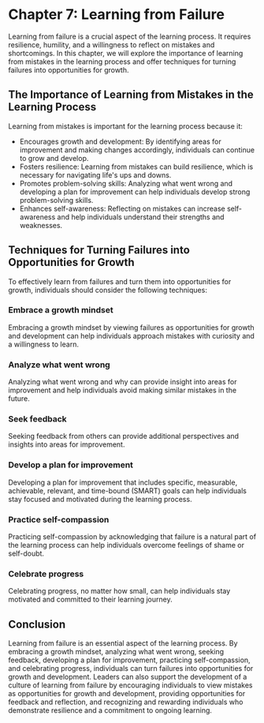 Chapter 7: Learning from Failure
================================

Learning from failure is a crucial aspect of the learning process. It requires resilience, humility, and a willingness to reflect on mistakes and shortcomings. In this chapter, we will explore the importance of learning from mistakes in the learning process and offer techniques for turning failures into opportunities for growth.

The Importance of Learning from Mistakes in the Learning Process
----------------------------------------------------------------

Learning from mistakes is important for the learning process because it:

* Encourages growth and development: By identifying areas for improvement and making changes accordingly, individuals can continue to grow and develop.
* Fosters resilience: Learning from mistakes can build resilience, which is necessary for navigating life's ups and downs.
* Promotes problem-solving skills: Analyzing what went wrong and developing a plan for improvement can help individuals develop strong problem-solving skills.
* Enhances self-awareness: Reflecting on mistakes can increase self-awareness and help individuals understand their strengths and weaknesses.

Techniques for Turning Failures into Opportunities for Growth
-------------------------------------------------------------

To effectively learn from failures and turn them into opportunities for growth, individuals should consider the following techniques:

### Embrace a growth mindset

Embracing a growth mindset by viewing failures as opportunities for growth and development can help individuals approach mistakes with curiosity and a willingness to learn.

### Analyze what went wrong

Analyzing what went wrong and why can provide insight into areas for improvement and help individuals avoid making similar mistakes in the future.

### Seek feedback

Seeking feedback from others can provide additional perspectives and insights into areas for improvement.

### Develop a plan for improvement

Developing a plan for improvement that includes specific, measurable, achievable, relevant, and time-bound (SMART) goals can help individuals stay focused and motivated during the learning process.

### Practice self-compassion

Practicing self-compassion by acknowledging that failure is a natural part of the learning process can help individuals overcome feelings of shame or self-doubt.

### Celebrate progress

Celebrating progress, no matter how small, can help individuals stay motivated and committed to their learning journey.

Conclusion
----------

Learning from failure is an essential aspect of the learning process. By embracing a growth mindset, analyzing what went wrong, seeking feedback, developing a plan for improvement, practicing self-compassion, and celebrating progress, individuals can turn failures into opportunities for growth and development. Leaders can also support the development of a culture of learning from failure by encouraging individuals to view mistakes as opportunities for growth and development, providing opportunities for feedback and reflection, and recognizing and rewarding individuals who demonstrate resilience and a commitment to ongoing learning.
